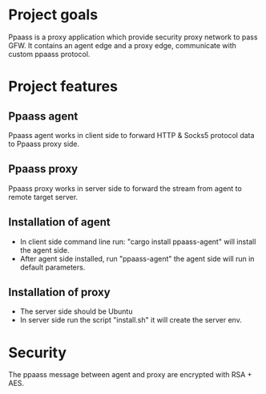 # Project goals

Ppaass is a proxy application which provide security proxy network to pass GFW. It contains an agent edge and a proxy
edge, communicate with custom ppaass protocol.

# Project features

## Ppaass agent

Ppaass agent works in client side to forward HTTP & Socks5 protocol data to Ppaass proxy side.

## Ppaass proxy

Ppaass proxy works in server side to forward the stream from agent to remote target server.

## Installation of agent

* In client side command line run: "cargo install ppaass-agent" will install the agent side.
* After agent side installed, run "ppaass-agent" the agent side will run in default parameters.

## Installation of proxy

* The server side should be Ubuntu
* In server side run the script "install.sh" it will create the server env.

# Security

The ppaass message between agent and proxy are encrypted with RSA + AES.
